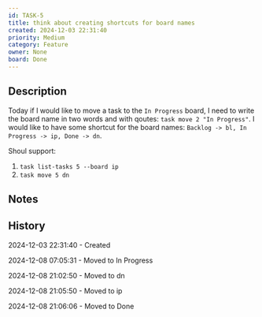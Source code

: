 ```yaml
---
id: TASK-5
title: think about creating shortcuts for board names
created: 2024-12-03 22:31:40
priority: Medium
category: Feature
owner: None
board: Done
---
```


## Description
Today if I would like to move a task to the `In Progress` board,
I need to write the board name in two words and with qoutes: `task move 2 "In Progress"`.
I would like to have some shortcut for the board names: `Backlog -> bl, In Progress -> ip, Done -> dn`.

Shoul support:
1. `task list-tasks 5 --board ip`
1. `task move 5 dn`

## Notes


## History
2024-12-03 22:31:40 - Created

2024-12-08 07:05:31 - Moved to In Progress

2024-12-08 21:02:50 - Moved to dn

2024-12-08 21:05:50 - Moved to ip

2024-12-08 21:06:06 - Moved to Done
